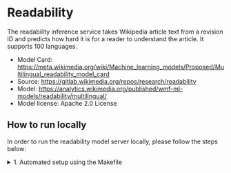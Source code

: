 # Readability

The readability inference service takes Wikipedia article text from a revision ID and predicts how hard it is for a reader to understand the article. It supports 100 languages.

* Model Card: https://meta.wikimedia.org/wiki/Machine_learning_models/Proposed/Multilingual_readability_model_card
* Source: https://gitlab.wikimedia.org/repos/research/readability
* Model: https://analytics.wikimedia.org/published/wmf-ml-models/readability/multilingual/
* Model license: Apache 2.0 License


## How to run locally
In order to run the readability model server locally, please follow the steps below:

<details>
<summary>1. Automated setup using the Makefile</summary>

### 1.1. Build
In the first terminal run:
```console
make readability
```
This build process will set up: a Python venv, install dependencies, download the model(s), and run the server.

### 1.2. Query
On the second terminal query the isvc using:
```console
curl localhost:8080/v1/models/readability:predict -X POST -d '{"rev_id": 123456, "lang": "en"}' -H "Content-type: application/json"
```

### 1.3. Remove
If you would like to remove the setup run:
```console
MODEL_TYPE=readability make clean
```
</details>